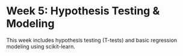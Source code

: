 # Week 5: Hypothesis Testing & Modeling

This week includes hypothesis testing (T-tests) and basic regression modeling using scikit-learn.

